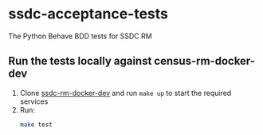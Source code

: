 # ssdc-acceptance-tests

The Python Behave BDD tests for SSDC RM

## Run the tests locally against census-rm-docker-dev
1. Clone [ssdc-rm-docker-dev](https://github.com/ONSdigital/ssdc-rm-docker-dev) and run `make up` to start the required services
1. Run:
    ```bash
    make test
    ```
